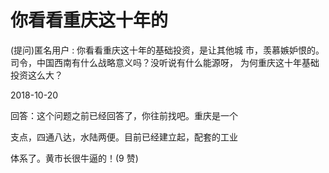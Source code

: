 # 你看看重庆这十年的

(提问)匿名用户 : 你看看重庆这十年的基础投资，是让其他城 市，羡慕嫉妒恨的。 司令，中国西南有什么战略意义吗？没听说有什么能源呀， 为何重庆这十年基础投资这么大？

2018-10-20

回答：这个问题之前已经回答了，你往前找吧。重庆是一个

支点，四通八达，水陆两便。目前已经建立起，配套的工业

体系了。黄市长很牛逼的！(9 赞)
